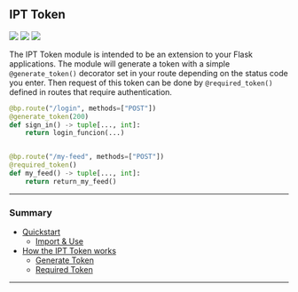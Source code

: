 ## IPT Token
![](https://img.shields.io/github/repo-size/romuro-pauliv/IPT-Token?style=flat-square) ![](https://img.shields.io/github/last-commit/romuro-pauliv/IPT-Token?style=flat-square) ![](https://img.shields.io/github/license/romuro-pauliv/IPT-Token?style=flat-square)

The IPT Token module is intended to be an extension to your Flask applications. The module will generate a token with a simple `@generate_token()` decorator set in your route depending on the status code you enter. Then request of this token can be done by `@required_token()` defined in routes that require authentication.

```Python
@bp.route("/login", methods=["POST"])
@generate_token(200)
def sign_in() -> tuple[..., int]:
    return login_funcion(...)


@bp.route("/my-feed", methods=["POST"])
@required_token()
def my_feed() -> tuple[..., int]:
    return return_my_feed()
```
---

### Summary

- [Quickstart](https://github.com/romuro-pauliv/IPT-Token/tree/main/package#iptoken)
    - [Import & Use](https://github.com/romuro-pauliv/IPT-Token/tree/main/package#installation)
- [How the IPT Token works](https://github.com/romuro-pauliv/IPT-Token/blob/main/docs/IPT-Token-works.md#how-the-ipt-token-works)
    - [Generate Token](https://github.com/romuro-pauliv/IPT-Token/blob/main/docs/IPT-Token-works.md#generate-token)
    - [Required Token](https://github.com/romuro-pauliv/IPT-Token/blob/main/docs/IPT-Token-works.md#required-token)

---

